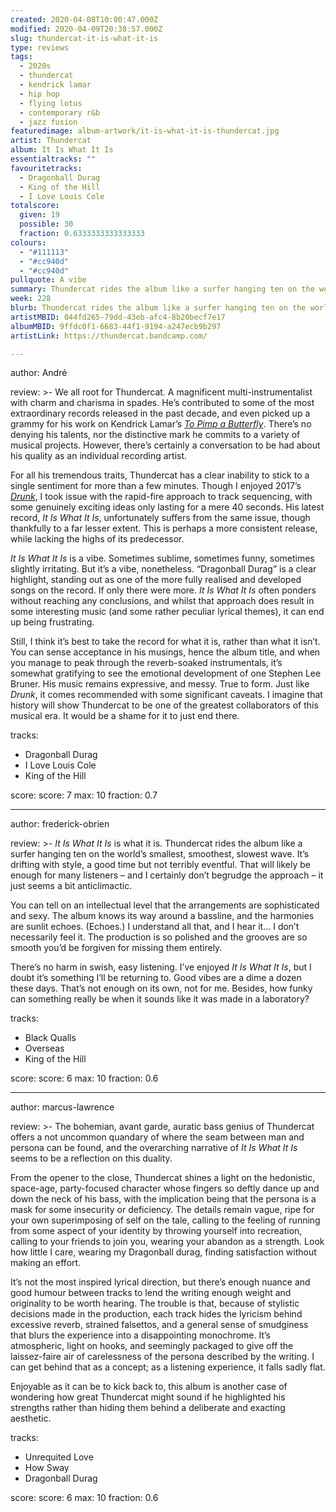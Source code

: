 ```yaml
---
created: 2020-04-08T10:00:47.000Z
modified: 2020-04-09T20:38:57.000Z
slug: thundercat-it-is-what-it-is
type: reviews
tags:
  - 2020s
  - thundercat
  - kendrick lamar
  - hip hop
  - flying lotus
  - contemporary r&b
  - jazz fusion
featuredimage: album-artwork/it-is-what-it-is-thundercat.jpg
artist: Thundercat
album: It Is What It Is
essentialtracks: ""
favouritetracks:
  - Dragonball Durag
  - King of the Hill
  - I Love Louis Cole
totalscore:
  given: 19
  possible: 30
  fraction: 0.6333333333333333
colours:
  - "#111113"
  - "#cc940d"
  - "#cc940d"
pullquote: A vibe
summary: Thundercat rides the album like a surfer hanging ten on the world’s smallest, smoothest, slowest wave. It’s drifting with style, a good time but not terribly eventful.
week: 228
blurb: Thundercat rides the album like a surfer hanging ten on the world’s smallest, smoothest, slowest wave. It’s drifting with style, an uneventful good time.
artistMBID: 044fd265-79dd-43eb-afc4-8b20becf7e17
albumMBID: 9ffdc0f1-6683-44f1-9194-a247ecb9b297
artistLink: https://thundercat.bandcamp.com/

---
```


author: André

review: >-
  We all root for Thundercat. A magnificent multi-instrumentalist with charm and charisma in spades. He’s contributed to some of the most extraordinary records released in the past decade, and even picked up a grammy for his work on Kendrick Lamar’s [*To Pimp a Butterfly*](/reviews/kendrick-lamar-to-pimp-a-butterfly/). There’s no denying his talents, nor the distinctive mark he commits to a variety of musical projects. However, there’s certainly a conversation to be had about his quality as an individual recording artist.

  For all his tremendous traits, Thundercat has a clear inability to stick to a single sentiment for more than a few minutes. Though I enjoyed 2017’s [*Drunk*](/reviews/thundercat-drunk/), I took issue with the rapid-fire approach to track sequencing, with some genuinely exciting ideas only lasting for a mere 40 seconds. His latest record, *It Is What It Is*, unfortunately suffers from the same issue, though thankfully to a far lesser extent. This is perhaps a more consistent release, while lacking the highs of its predecessor.

  *It Is What It Is* is a vibe. Sometimes sublime, sometimes funny, sometimes slightly irritating. But it’s a vibe, nonetheless. “Dragonball Durag” is a clear highlight, standing out as one of the more fully realised and developed songs on the record. If only there were more. *It Is What It Is* often ponders without reaching any conclusions, and whilst that approach does result in some interesting music (and some rather peculiar lyrical themes), it can end up being frustrating.

  Still, I think it’s best to take the record for what it is, rather than what it isn’t. You can sense acceptance in his musings, hence the album title, and when you manage to peak through the reverb-soaked instrumentals, it’s somewhat gratifying to see the emotional development of one Stephen Lee Bruner. His music remains expressive, and messy. True to form. Just like *Drunk*, it comes recommended with some significant caveats. I imagine that history will show Thundercat to be one of the greatest collaborators of this musical era. It would be a shame for it to just end there.

tracks:
  - Dragonball Durag
  - ­­I Love Louis Cole
  - ­­King of the Hill

score:
  score: 7
  max: 10
  fraction: 0.7

---
author: frederick-obrien

review: >-
  *It Is What It Is* is what it is. Thundercat rides the album like a surfer hanging ten on the world’s smallest, smoothest, slowest wave. It’s drifting with style, a good time but not terribly eventful. That will likely be enough for many listeners – and I certainly don’t begrudge the approach – it just seems a bit anticlimactic.

  You can tell on an intellectual level that the arrangements are sophisticated and sexy. The album knows its way around a bassline, and the harmonies are sunlit echoes. (Echoes.) I understand all that, and I hear it… I don’t necessarily feel it. The production is so polished and the grooves are so smooth you’d be forgiven for missing them entirely.

  There’s no harm in swish, easy listening. I’ve enjoyed *It Is What It Is*, but I doubt it’s something I’ll be returning to. Good vibes are a dime a dozen these days. That’s not enough on its own, not for me. Besides, how funky can something really be when it sounds like it was made in a laboratory?

tracks:
  - Black Qualls
  - ­­Overseas
  - ­­King of the Hill

score:
  score: 6
  max: 10
  fraction: 0.6

---
author: marcus-lawrence

review: >-
  The bohemian, avant garde, auratic bass genius of Thundercat offers a not uncommon quandary of where the seam between man and persona can be found, and the overarching narrative of *It Is What It Is* seems to be a reflection on this duality. 
  
  From the opener to the close, Thundercat shines a light on the hedonistic, space-age, party-focused character whose fingers so deftly dance up and down the neck of his bass, with the implication being that the persona is a mask for some insecurity or deficiency. The details remain vague, ripe for your own superimposing of self on the tale, calling to the feeling of running from some aspect of your identity by throwing yourself into recreation, calling to your friends to join you, wearing your abandon as a strength. Look how little I care, wearing my Dragonball durag, finding satisfaction without making an effort.

  It’s not the most inspired lyrical direction, but there’s enough nuance and good humour between tracks to lend the writing enough weight and originality to be worth hearing. The trouble is that, because of stylistic decisions made in the production, each track hides the lyricism behind excessive reverb, strained falsettos, and a general sense of smudginess that blurs the experience into a disappointing monochrome. It’s atmospheric, light on hooks, and seemingly packaged to give off the laissez-faire air of carelessness of the persona described by the writing. I can get behind that as a concept; as a listening experience, it falls sadly flat. 
  
  Enjoyable as it can be to kick back to, this album is another case of wondering how great Thundercat might sound if he highlighted his strengths rather than hiding them behind a deliberate and exacting aesthetic.

tracks:
  - Unrequited Love
  - ­­How Sway
  - ­­Dragonball Durag

score:
  score: 6
  max: 10
  fraction: 0.6
